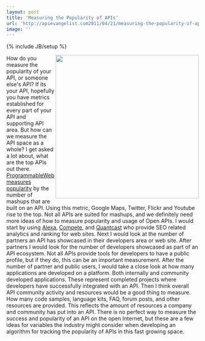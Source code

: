 ```yaml
---
layout: post
title: 'Measuring the Popularity of APIs'
url: 'http://apievangelist.com2011/04/21/measuring-the-popularity-of-apis/'
image: ''
---
```

{% include JB/setup %}
<img src="http://kinlane-productions.s3.amazonaws.com/api-evangelist/api-popularity.png"  width="375" align="right" />How do you measure the popularity of your API, or someone else's API?
If its your API, hopefully you have metrics established for every part of your API and supporting API area.
But how can we measure the API space as a whole? I get asked a lot about, what are the top APIs out there.
<a title="ProgrammableWeb Measures Popularity" href="http://www.programmableweb.com/apis/directory/1?sort=mashups">ProgrammableWeb measures popularity</a> by the number of mashups that are built on an API. Using this metric, Google Maps, Twitter, Flickr and Youtube rise to the top.
Not all APIs are suited for mashups, and we definitely need more ideas of how to measure popularity and usage of Open APIs.
I would start by using <a title="Alexa" href="http://www.alexa.com/">Alexa</a>, <a title="Compete" href="http://www.compete.com/">Compete</a>, and <a title="Quantcast" href="http://www.quantcast.com/">Quantcast</a> who provide SEO related analytics and ranking for web sites.
Next I would look at the number of partners an API has showcased in their developers area or web site.
After partners I would look for the number of developers showcased as part of an API ecosystem. Not all APIs provide tools for developers to have a public profile, but if they do, this can be an important measurement.
After the number of partner and public users, I would take a close look at how many applications are developed on a platform. Both internally and community developed applications. These represent completed projects where developers have successfully integrated with an API.
Then I think overall API community activity and resources would be a good thing to measure. How many code samples, language kits, FAQ, forum posts, and other resources are provided. This reflects the amount of resources a company and community has put into an API.
There is no perfect way to measure the success and popularity of an API on the open Internet, but these are a few ideas for variables the industry might consider when developing an algorithm for tracking the popularity of APIs in this fast growing space.
